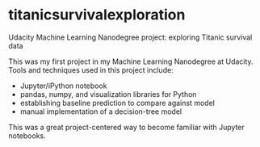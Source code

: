 # titanicsurvivalexploration
Udacity Machine Learning Nanodegree project: exploring Titanic survival data

This was my first project in my Machine Learning Nanodegree at Udacity. Tools and techniques used in this project include:

* Jupyter/iPython notebook
* pandas, numpy, and visualization libraries for Python
* establishing baseline prediction to compare against model
* manual implementation of a decision-tree model

This was a great project-centered way to become familiar with Jupyter notebooks.

